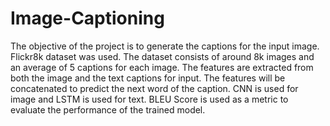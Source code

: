 # Image-Captioning
The objective of the project is to generate the captions for the input image. Flickr8k dataset was used. The dataset consists of around 8k images and an average of 5 captions for each image. The features are extracted from both the image and the text captions for input. The features will be concatenated to predict the next word of the caption. CNN is used for image and LSTM is used for text. BLEU Score is used as a metric to evaluate the performance of the trained model.
